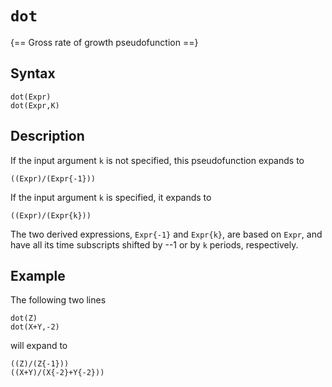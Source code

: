 # `dot`

{== Gross rate of growth pseudofunction ==}

## Syntax

    dot(Expr)
    dot(Expr,K)

## Description

If the input argument `k` is not specified, this pseudofunction expands
to

    ((Expr)/(Expr{-1}))

If the input argument `k` is specified, it expands to

    ((Expr)/(Expr{k}))

The two derived expressions, `Expr{-1}` and `Expr{k}`, are based on
`Expr`, and have all its time subscripts shifted by --1 or by `k`
periods, respectively.

## Example

The following two lines

    dot(Z)
    dot(X+Y,-2)

will expand to

    ((Z)/(Z{-1}))
    ((X+Y)/(X{-2}+Y{-2}))




